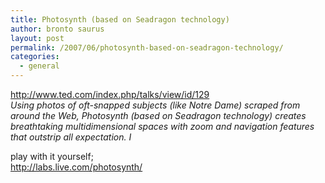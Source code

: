 ```yaml
---
title: Photosynth (based on Seadragon technology)
author: bronto saurus
layout: post
permalink: /2007/06/photosynth-based-on-seadragon-technology/
categories:
  - general
---
```

<a href="http://www.ted.com/index.php/talks/view/id/129" target="_blank" >http://www.ted.com/index.php/talks/view/id/129</a>  
*Using photos of oft-snapped subjects (like Notre Dame) scraped from around the Web, Photosynth (based on Seadragon technology) creates breathtaking multidimensional spaces with zoom and navigation features that outstrip all expectation. I*

play with it yourself;  
<a href="http://labs.live.com/photosynth/" target="_blank" >http://labs.live.com/photosynth/</a>